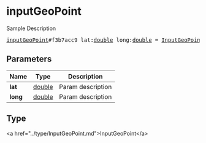 # inputGeoPoint

Sample Description

<pre>
<a href="../constructor/inputGeoPoint.md">inputGeoPoint</a>#f3b7acc9 lat:<a href="../type/double.md">double</a> long:<a href="../type/double.md">double</a> = <a href="../type/InputGeoPoint.md">InputGeoPoint</a>;
</pre>

## Parameters

| Name | Type | Description |
|------|:----:|-------------|
| **lat** | <a href="../type/double.md">double</a> | Param description |
| **long** | <a href="../type/double.md">double</a> | Param description |

## Type

&lt;a href=&#34;../type/InputGeoPoint.md&#34;&gt;InputGeoPoint&lt;/a&gt;
